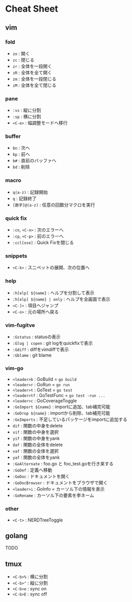 # Cheat Sheet

## vim

### fold
- `zo` : 開く
- `zc` : 閉じる
- `zr` : 全体を一段開く
- `zR` : 全体を全て開く
- `zm` : 全体を一段閉じる
- `zM` : 全体を全て閉じる

### pane
- `:vs` : 縦に分割
- `:sp` : 横に分割
- `<C-e>` : 幅調整モードへ移行

### buffer
- `bn` : 次へ
- `bp` : 前へ
- `b#` : 直前のバッファへ
- `bd` : 削除

### macro
- `q(a-z)` : 記録開始
- `q` : 記録終了
- `[数字]@(a-z)` : 任意の回数分マクロを実行

### quick fix
- `:cn`, `<C-n>` : 次のエラーへ
- `:cp`, `<C-p>` : 前のエラーへ
- `:ccl[ose]` : Quick Fixを閉じる

### snippets
- `<C-k>` : スニペットの展開、次の位置へ

### help
- `:h[elp] ${name}` : ヘルプを分割して表示
- `:h[elp] ${name} | only` : ヘルプを全画面で表示
- `<C-]>` : 項目へジャンプ
- `<C-o>` : 元の場所へ戻る

### vim-fugitve
- `:Gstatus` : statusの表示
- `:Glog | copen` : git logをquickfixで表示
- `:Gdiff` : diffをvimdiffで表示
- `:Gblame` : git blame

### vim-go
- `<leader>b` : GoBuild = `go build`
- `<leader>r` : GoRun = `go run`
- `<leader>t` : GoTest = `go test`
- `<leader>tf` : GoTestFunc = `go test -run ...`
- `<leader>c` : GoCoverageToggle
- `:GoImport ${name}` : importに追加、tab補完可能
- `:GoDrop ${name}` : importから削除、tab補完可能
- `:GoImports` : 不足しているパッケージをimportに追加する
- `dif` : 関数の中身をdelete
- `vif` : 関数の中身を選択
- `yif` : 関数の中身をyank
- `daf` : 関数の全体をdelete
- `vaf` : 関数の全体を選択
- `yaf` : 関数の全体をyank
- `:GoAlternate` : foo.go と foo_test.goを行き来する
- `:GoDef` : 定義へ移動
- `:GoDoc` : ドキュメントを開く
- `:GoDocBrowser` : ドキュメントをブラウザで開く
- `<leader>i` : GoInfo = カーソル下の情報を表示
- `:GoRename` : カーソル下の要素を李ネーム

### other
- `<C-t>` : NERDTreeToggle

## golang
TODO


## tmux
- `<C-b>%` : 横に分割
- `<C-b>"` : 縦に分割
- `<C-b>e` : sync on
- `<C-b>E` : sync off
